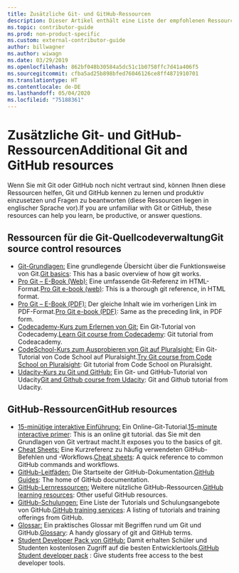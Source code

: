 ```yaml
---
title: Zusätzliche Git- und GitHub-Ressourcen
description: Dieser Artikel enthält eine Liste der empfohlenen Ressourcen für Git und GitHub, mit denen Sie sich optimal auf die Mitwirkung an docs.microsoft.com vorbereiten können.
ms.topic: contributor-guide
ms.prod: non-product-specific
ms.custom: external-contributor-guide
author: billwagner
ms.author: wiwagn
ms.date: 03/29/2019
ms.openlocfilehash: 862bf048b30584a5dc51c1b0758ffc7d41a406f5
ms.sourcegitcommit: cfba5ad25b898bfed76046126ce8ff4871910701
ms.translationtype: HT
ms.contentlocale: de-DE
ms.lasthandoff: 05/04/2020
ms.locfileid: "75188361"
---
```

# <a name="additional-git-and-github-resources"></a><span data-ttu-id="e5de1-103">Zusätzliche Git- und GitHub-Ressourcen</span><span class="sxs-lookup"><span data-stu-id="e5de1-103">Additional Git and GitHub resources</span></span>

<span data-ttu-id="e5de1-104">Wenn Sie mit Git oder GitHub noch nicht vertraut sind, können Ihnen diese Ressourcen helfen, Git und GitHub kennen zu lernen und produktiv einzusetzen und Fragen zu beantworten (diese Ressourcen liegen in englischer Sprache vor).</span><span class="sxs-lookup"><span data-stu-id="e5de1-104">If you are unfamiliar with Git or GitHub, these resources can help you learn, be productive, or answer questions.</span></span>

## <a name="git-source-control-resources"></a><span data-ttu-id="e5de1-105">Ressourcen für die Git-Quellcodeverwaltung</span><span class="sxs-lookup"><span data-stu-id="e5de1-105">Git source control resources</span></span>

- <span data-ttu-id="e5de1-106">[Git-Grundlagen:](https://go.microsoft.com/fwlink/?linkid=853939) Eine grundlegende Übersicht über die Funktionsweise von Git.</span><span class="sxs-lookup"><span data-stu-id="e5de1-106">[Git basics](https://go.microsoft.com/fwlink/?linkid=853939): This has a basic overview of how git works.</span></span>
- <span data-ttu-id="e5de1-107">[Pro Git – E-Book (Web):](https://go.microsoft.com/fwlink/?linkid=853940) Eine umfassende Git-Referenz im HTML-Format.</span><span class="sxs-lookup"><span data-stu-id="e5de1-107">[Pro Git e-book (web)](https://go.microsoft.com/fwlink/?linkid=853940): This is a thorough git reference, in HTML format.</span></span>
- <span data-ttu-id="e5de1-108">[Pro Git – E-Book (PDF):](https://progit2.s3.amazonaws.com/en/2016-03-22-f3531/progit-en.1084.pdf) Der gleiche Inhalt wie im vorherigen Link im PDF-Format.</span><span class="sxs-lookup"><span data-stu-id="e5de1-108">[Pro Git e-book (PDF)](https://progit2.s3.amazonaws.com/en/2016-03-22-f3531/progit-en.1084.pdf): Same as the preceding link, in PDF form.</span></span>
- <span data-ttu-id="e5de1-109">[Codecademy-Kurs zum Erlernen von Git:](https://www.codecademy.com/learn/learn-git) Ein Git-Tutorial von Codecademy.</span><span class="sxs-lookup"><span data-stu-id="e5de1-109">[Learn Git course from Codecademy](https://www.codecademy.com/learn/learn-git): Git tutorial from Codeacademy.</span></span>
- <span data-ttu-id="e5de1-110">[CodeSchool-Kurs zum Ausprobieren von Git auf Pluralsight:](https://www.pluralsight.com/courses/code-school-git-real) Ein Git-Tutorial von Code School auf Pluralsight.</span><span class="sxs-lookup"><span data-stu-id="e5de1-110">[Try Git course from Code School on Pluralsight](https://www.pluralsight.com/courses/code-school-git-real): Git tutorial from Code School on Pluralsight.</span></span>
- <span data-ttu-id="e5de1-111">[Udacity-Kurs zu Git und GitHub:](https://www.udacity.com/course/how-to-use-git-and-github--ud775) Ein Git- und GitHub-Tutorial von Udacity</span><span class="sxs-lookup"><span data-stu-id="e5de1-111">[Git and Github course from Udacity](https://www.udacity.com/course/how-to-use-git-and-github--ud775): Git and Github tutorial from Udacity.</span></span>

## <a name="github-resources"></a><span data-ttu-id="e5de1-112">GitHub-Ressourcen</span><span class="sxs-lookup"><span data-stu-id="e5de1-112">GitHub resources</span></span>

- <span data-ttu-id="e5de1-113">[15-minütige interaktive Einführung:](https://try.github.io/) Ein Online-Git-Tutorial.</span><span class="sxs-lookup"><span data-stu-id="e5de1-113">[15-minute interactive primer](https://try.github.io/): This is an online git tutorial.</span></span> <span data-ttu-id="e5de1-114">das Sie mit den Grundlagen von Git vertraut macht.</span><span class="sxs-lookup"><span data-stu-id="e5de1-114">It exposes you to the basics of git.</span></span>
- <span data-ttu-id="e5de1-115">[Cheat Sheets:](https://go.microsoft.com/fwlink/?linkid=853941) Eine Kurzreferenz zu häufig verwendeten GitHub-Befehlen und -Workflows.</span><span class="sxs-lookup"><span data-stu-id="e5de1-115">[Cheat sheets](https://go.microsoft.com/fwlink/?linkid=853941): A quick reference to common GitHub commands and workflows.</span></span>
- <span data-ttu-id="e5de1-116">[GitHub-Leitfäden:](https://guides.github.com/) Die Startseite der GitHub-Dokumentation.</span><span class="sxs-lookup"><span data-stu-id="e5de1-116">[GitHub Guides](https://guides.github.com/): The home of GitHub documentation.</span></span>
- <span data-ttu-id="e5de1-117">[GitHub-Lernressourcen:](https://help.github.com/articles/git-and-github-learning-resources/) Weitere nützliche GitHub-Ressourcen.</span><span class="sxs-lookup"><span data-stu-id="e5de1-117">[GitHub learning resources](https://help.github.com/articles/git-and-github-learning-resources/): Other useful GitHub resources.</span></span>
- <span data-ttu-id="e5de1-118">[GitHub-Schulungen:](https://services.github.com/training/) Eine Liste der Tutorials und Schulungsangebote von GitHub.</span><span class="sxs-lookup"><span data-stu-id="e5de1-118">[GitHub training services](https://services.github.com/training/): A listing of tutorials and training offerings from GitHub.</span></span>
- <span data-ttu-id="e5de1-119">[Glossar:](https://help.github.com/articles/github-glossary) Ein praktisches Glossar mit Begriffen rund um Git und GitHub.</span><span class="sxs-lookup"><span data-stu-id="e5de1-119">[Glossary](https://help.github.com/articles/github-glossary): A handy glossary of git and GitHub terms.</span></span>
- <span data-ttu-id="e5de1-120">[Student Developer Pack von GitHub:](https://education.github.com/pack) Damit erhalten Schüler und Studenten kostenlosen Zugriff auf die besten Entwicklertools.</span><span class="sxs-lookup"><span data-stu-id="e5de1-120">[GitHub Student developer pack](https://education.github.com/pack) : Give students free access to the best developer tools.</span></span>

